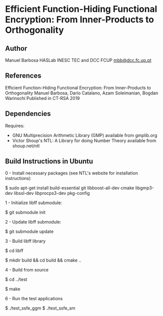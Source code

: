 Efficient Function-Hiding Functional Encryption: From Inner-Products to Orthogonality
=====================================================================================
                      
Author
------

Manuel Barbosa
HASLab INESC TEC and DCC FCUP
mbb@dcc.fc.up.pt

References
----------

Efficient Function-Hiding Functional Encryption: From Inner-Products to Orthogonality
Manuel Barbosa, Dario Catalano, Azam Soleimanian, Bogdan Warinschi
Published in CT-RSA 2019

Dependencies
------------

Requires:
* GNU Multiprecision Arithmetic Library (GMP) available from gmplib.org
* Victor Shoup's NTL: A Library for doing Number Theory available from shoup.net/ntl

Build Instructions in Ubuntu
------------------

0 - Install necessary packages (see NTL's website for installation instructions)

$ sudo apt-get install build-essential git libboost-all-dev cmake libgmp3-dev libssl-dev libprocps3-dev pkg-config

1 - Initialize libff submodule: 

$ git submodule init

2 - Update libff submodule: 

$ git submodule update

3 - Build libff library

$ cd libff

$ mkdir build && cd build && cmake ..

4 - Build from source

$ cd ../test

$ make

6 - Run the test applications

$ ./test_ssfe_ggm 
$ ./test_ssfe_sm

